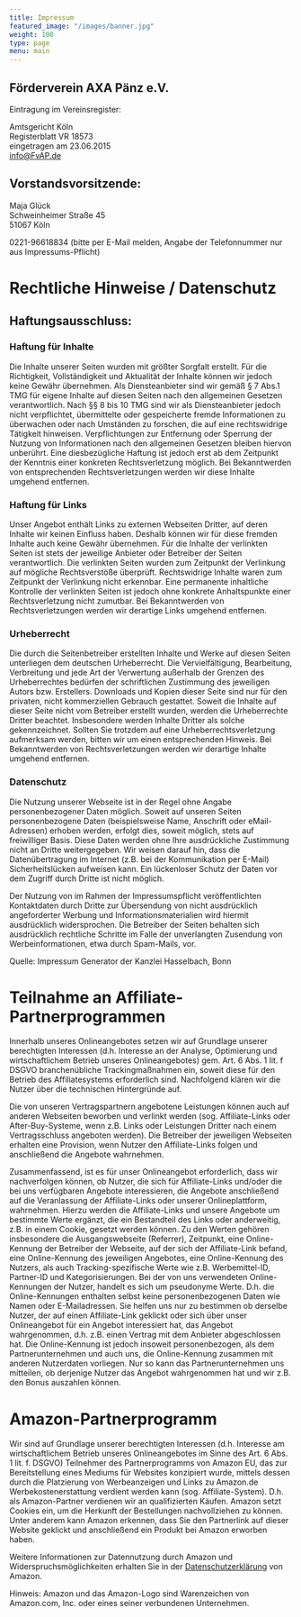```yaml
---
title: Impressum
featured_image: "/images/banner.jpg"
weight: 100
type: page
menu: main
---
```


## Förderverein AXA Pänz e.V.

Eintragung im Vereinsregister:

Amtsgericht Köln\
Registerblatt VR 18573\
eingetragen am 23.06.2015\
info@FvAP.de

## Vorstandsvorsitzende:

Maja Glück\
Schweinheimer Straße 45\
51067 Köln

0221-96618834 (bitte per E-Mail melden, Angabe der Telefonnummer nur aus Impressums-Pflicht)

# Rechtliche Hinweise / Datenschutz

## Haftungsausschluss:

### Haftung für Inhalte

Die Inhalte unserer Seiten wurden mit größter Sorgfalt erstellt. Für die Richtigkeit, Vollständigkeit und
Aktualität der Inhalte können wir jedoch keine Gewähr übernehmen. Als Diensteanbieter sind wir gemäß § 7
Abs.1 TMG für eigene Inhalte auf diesen Seiten nach den allgemeinen Gesetzen verantwortlich. Nach §§ 8
bis 10 TMG sind wir als Diensteanbieter jedoch nicht verpflichtet, übermittelte oder gespeicherte fremde
Informationen zu überwachen oder nach Umständen zu forschen, die auf eine rechtswidrige Tätigkeit
hinweisen. Verpflichtungen zur Entfernung oder Sperrung der Nutzung von Informationen nach den
allgemeinen Gesetzen bleiben hiervon unberührt. Eine diesbezügliche Haftung ist jedoch erst ab dem
Zeitpunkt der Kenntnis einer konkreten Rechtsverletzung möglich. Bei Bekanntwerden von entsprechenden
Rechtsverletzungen werden wir diese Inhalte umgehend entfernen.

### Haftung für Links

Unser Angebot enthält Links zu externen Webseiten Dritter, auf deren Inhalte wir keinen Einfluss haben.
Deshalb können wir für diese fremden Inhalte auch keine Gewähr übernehmen. Für die Inhalte der verlinkten
Seiten ist stets der jeweilige Anbieter oder Betreiber der Seiten verantwortlich. Die verlinkten Seiten wurden
zum Zeitpunkt der Verlinkung auf mögliche Rechtsverstöße überprüft. Rechtswidrige Inhalte waren zum
Zeitpunkt der Verlinkung nicht erkennbar. Eine permanente inhaltliche Kontrolle der verlinkten Seiten ist
jedoch ohne konkrete Anhaltspunkte einer Rechtsverletzung nicht zumutbar. Bei Bekanntwerden von
Rechtsverletzungen werden wir derartige Links umgehend entfernen.

### Urheberrecht

Die durch die Seitenbetreiber erstellten Inhalte und Werke auf diesen Seiten unterliegen dem deutschen
Urheberrecht. Die Vervielfältigung, Bearbeitung, Verbreitung und jede Art der Verwertung außerhalb der
Grenzen des Urheberrechtes bedürfen der schriftlichen Zustimmung des jeweiligen Autors bzw. Erstellers.
Downloads und Kopien dieser Seite sind nur für den privaten, nicht kommerziellen Gebrauch gestattet.
Soweit die Inhalte auf dieser Seite nicht vom Betreiber erstellt wurden, werden die Urheberrechte Dritter
beachtet. Insbesondere werden Inhalte Dritter als solche gekennzeichnet. Sollten Sie trotzdem auf eine
Urheberrechtsverletzung aufmerksam werden, bitten wir um einen entsprechenden Hinweis. Bei
Bekanntwerden von Rechtsverletzungen werden wir derartige Inhalte umgehend entfernen.

### Datenschutz

Die Nutzung unserer Webseite ist in der Regel ohne Angabe personenbezogener Daten möglich. Soweit auf
unseren Seiten personenbezogene Daten (beispielsweise Name, Anschrift oder eMail-Adressen) erhoben
werden, erfolgt dies, soweit möglich, stets auf freiwilliger Basis. Diese Daten werden ohne Ihre
ausdrückliche Zustimmung nicht an Dritte weitergegeben.
Wir weisen darauf hin, dass die Datenübertragung im Internet (z.B. bei der Kommunikation per E-Mail)
Sicherheitslücken aufweisen kann. Ein lückenloser Schutz der Daten vor dem Zugriff durch Dritte ist nicht
möglich.

Der Nutzung von im Rahmen der Impressumspflicht veröffentlichten Kontaktdaten durch Dritte zur
Übersendung von nicht ausdrücklich angeforderter Werbung und Informationsmaterialien wird hiermit
ausdrücklich widersprochen. Die Betreiber der Seiten behalten sich ausdrücklich rechtliche Schritte im Falle
der unverlangten Zusendung von Werbeinformationen, etwa durch Spam-Mails, vor.

Quelle: Impressum Generator der Kanzlei Hasselbach, Bonn

# Teilnahme an Affiliate-Partnerprogrammen

Innerhalb unseres Onlineangebotes setzen wir auf Grundlage unserer berechtigten Interessen (d.h. Interesse
an der Analyse, Optimierung und wirtschaftlichem Betrieb unseres Onlineangebotes) gem. Art. 6 Abs. 1 lit. f
DSGVO branchenübliche Trackingmaßnahmen ein, soweit diese für den Betrieb des Affiliatesystems
erforderlich sind. Nachfolgend klären wir die Nutzer über die technischen Hintergründe auf.

Die von unseren Vertragspartnern angebotene Leistungen können auch auf anderen Webseiten beworben und
verlinkt werden (sog. Affiliate-Links oder After-Buy-Systeme, wenn z.B. Links oder Leistungen Dritter nach
einem Vertragsschluss angeboten werden). Die Betreiber der jeweiligen Webseiten erhalten eine Provision,
wenn Nutzer den Affiliate-Links folgen und anschließend die Angebote wahrnehmen.

Zusammenfassend, ist es für unser Onlineangebot erforderlich, dass wir nachverfolgen können, ob Nutzer,
die sich für Affiliate-Links und/oder die bei uns verfügbaren Angebote interessieren, die Angebote
anschließend auf die Veranlassung der Affiliate-Links oder unserer Onlineplattform, wahrnehmen. Hierzu
werden die Affiliate-Links und unsere Angebote um bestimmte Werte ergänzt, die ein Bestandteil des Links
oder anderweitig, z.B. in einem Cookie, gesetzt werden können. Zu den Werten gehören insbesondere die
Ausgangswebseite (Referrer), Zeitpunkt, eine Online-Kennung der Betreiber der Webseite, auf der sich der
Affiliate-Link befand, eine Online-Kennung des jeweiligen Angebotes, eine Online-Kennung des Nutzers,
als auch Tracking-spezifische Werte wie z.B. Werbemittel-ID, Partner-ID und Kategorisierungen.
Bei der von uns verwendeten Online-Kennungen der Nutzer, handelt es sich um pseudonyme Werte. D.h. die
Online-Kennungen enthalten selbst keine personenbezogenen Daten wie Namen oder E-Mailadressen. Sie
helfen uns nur zu bestimmen ob derselbe Nutzer, der auf einen Affiliate-Link geklickt oder sich über unser
Onlineangebot für ein Angebot interessiert hat, das Angebot wahrgenommen, d.h. z.B. einen Vertrag mit dem
Anbieter abgeschlossen hat. Die Online-Kennung ist jedoch insoweit personenbezogen, als dem
Partnerunternehmen und auch uns, die Online-Kennung zusammen mit anderen Nutzerdaten vorliegen. Nur
so kann das Partnerunternehmen uns mitteilen, ob derjenige Nutzer das Angebot wahrgenommen hat und wir
z.B. den Bonus auszahlen können.

# Amazon-Partnerprogramm

Wir sind auf Grundlage unserer berechtigten Interessen (d.h. Interesse am wirtschaftlichem Betrieb unseres
Onlineangebotes im Sinne des Art. 6 Abs. 1 lit. f. DSGVO) Teilnehmer des Partnerprogramms von Amazon
EU, das zur Bereitstellung eines Mediums für Websites konzipiert wurde, mittels dessen durch die
Platzierung von Werbeanzeigen und Links zu Amazon.de Werbekostenerstattung verdient werden kann (sog.
Affiliate-System). D.h. als Amazon-Partner verdienen wir an qualifizierten Käufen.
Amazon setzt Cookies ein, um die Herkunft der Bestellungen nachvollziehen zu können. Unter anderem
kann Amazon erkennen, dass Sie den Partnerlink auf dieser Website geklickt und anschließend ein Produkt
bei Amazon erworben haben.

Weitere Informationen zur Datennutzung durch Amazon und Widerspruchsmöglichkeiten erhalten Sie in der
[Datenschutzerklärung](https://www.amazon.de/gp/help/customer/display.html?nodeId=201909010) von Amazon.

Hinweis: Amazon und das Amazon-Logo sind Warenzeichen von Amazon.com, Inc. oder eines seiner
verbundenen Unternehmen.

